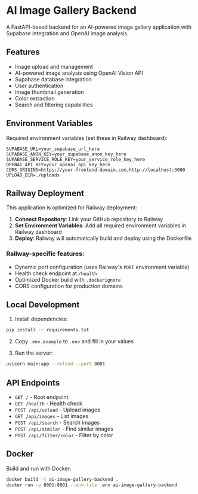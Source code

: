 # AI Image Gallery Backend

A FastAPI-based backend for an AI-powered image gallery application with Supabase integration and OpenAI image analysis.

## Features

- Image upload and management
- AI-powered image analysis using OpenAI Vision API
- Supabase database integration
- User authentication
- Image thumbnail generation
- Color extraction
- Search and filtering capabilities

## Environment Variables

Required environment variables (set these in Railway dashboard):

```env
SUPABASE_URL=your_supabase_url_here
SUPABASE_ANON_KEY=your_supabase_anon_key_here
SUPABASE_SERVICE_ROLE_KEY=your_service_role_key_here
OPENAI_API_KEY=your_openai_api_key_here
CORS_ORIGINS=https://your-frontend-domain.com,http://localhost:3000
UPLOAD_DIR=./uploads
```

## Railway Deployment

This application is optimized for Railway deployment:

1. **Connect Repository**: Link your GitHub repository to Railway
2. **Set Environment Variables**: Add all required environment variables in Railway dashboard
3. **Deploy**: Railway will automatically build and deploy using the Dockerfile

### Railway-specific features:
- Dynamic port configuration (uses Railway's `PORT` environment variable)
- Health check endpoint at `/health`
- Optimized Docker build with `.dockerignore`
- CORS configuration for production domains

## Local Development

1. Install dependencies:
```bash
pip install -r requirements.txt
```

2. Copy `.env.example` to `.env` and fill in your values

3. Run the server:
```bash
uvicorn main:app --reload --port 8001
```

## API Endpoints

- `GET /` - Root endpoint
- `GET /health` - Health check
- `POST /api/upload` - Upload images
- `GET /api/images` - List images
- `POST /api/search` - Search images
- `POST /api/similar` - Find similar images
- `POST /api/filter/color` - Filter by color

## Docker

Build and run with Docker:

```bash
docker build -t ai-image-gallery-backend .
docker run -p 8001:8001 --env-file .env ai-image-gallery-backend
```
